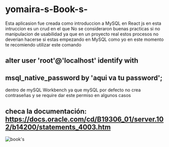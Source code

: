 # yomaira-s-Book-s-
Esta aplicasion fue creada como introduccion a MySQL en React js
en esta intruccion  es un crud en el que No se consideraron buenas practicas si no manipulacion de usabilidad ya que en un proyecto real estos procesos no deverian hacerse
 si estas empezando en MySQL como yo en este momento te recomiendo utilizar este comando

## alter user 'root'@'localhost' identify with 
## msql_native_password by 'aqui va tu password';

dentro de mySQL Workbench ya que mySQL por defecto no crea contraseñas y se require dar este permiso en algunos casos 

## checa la documentación: https://docs.oracle.com/cd/B19306_01/server.102/b14200/statements_4003.htm

![book's](https://user-images.githubusercontent.com/85569433/206547600-94fb690f-2c95-4788-93e9-375c21477893.PNG)

